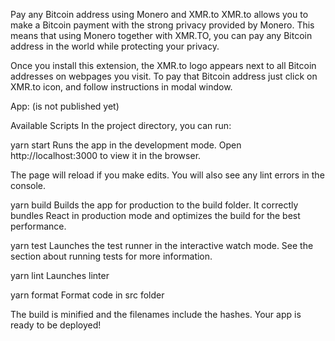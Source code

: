 Pay any Bitcoin address using Monero and XMR.to
XMR.to allows you to make a Bitcoin payment with the strong privacy provided by Monero. This means that using Monero together with XMR.TO, you can pay any Bitcoin address in the world while protecting your privacy.

Once you install this extension, the XMR.to logo appears next to all Bitcoin addresses on webpages you visit. To pay that Bitcoin address just click on XMR.to icon, and follow instructions in modal window.

App: (is not published yet)

Available Scripts
In the project directory, you can run:

yarn start
Runs the app in the development mode.
Open http://localhost:3000 to view it in the browser.

The page will reload if you make edits.
You will also see any lint errors in the console.

yarn build
Builds the app for production to the build folder.
It correctly bundles React in production mode and optimizes the build for the best performance.

yarn test
Launches the test runner in the interactive watch mode.
See the section about running tests for more information.

yarn lint
Launches linter

yarn format
Format code in src folder


The build is minified and the filenames include the hashes.
Your app is ready to be deployed!
